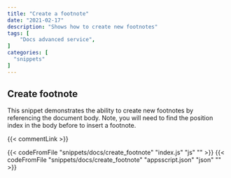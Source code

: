 ```yaml
---
title: "Create a footnote"
date: "2021-02-17"
description: "Shows how to create new footnotes"
tags: [
    "Docs advanced service",
]
categories: [
  "snippets"
]
---
```


## Create footnote

This snippet demonstrates the ability to create new footnotes by referencing the document body. Note, you will need to find the position index in the body before to insert a footnote.

{{< commentLink >}}

{{< codeFromFile "snippets/docs/create_footnote" "index.js" "js" "" >}}
{{< codeFromFile "snippets/docs/create_footnote" "appsscript.json" "json" "" >}}
